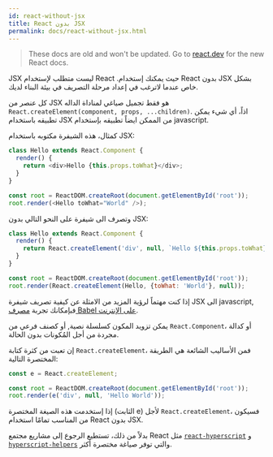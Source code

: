 ```yaml
---
id: react-without-jsx
title: React بدون JSX
permalink: docs/react-without-jsx.html
---
```


<div class="scary">

> These docs are old and won't be updated. Go to [react.dev](https://react.dev/) for the new React docs.

</div>

JSX ليست متطلب لإستخدام React .حيث يمكنك إستخدام React بدون JSX بشكل خاص عندما لاترغب في إعداد مرحلة التصريف في بيئة البناء لديك.

كل عنصر من  JSX هو فقط تجميل صياغي لمناداة الداله `React.createElement(component, props, ...children)`. اذاً، أي شيء يمكن تطبيقه باستخدام JSX  من الممكن ايضاً تطبيقه بإستخدام javascript.

كمثال، هذه الشيفرة مكتوبه باستخدام JSX:

```js
class Hello extends React.Component {
  render() {
    return <div>Hello {this.props.toWhat}</div>;
  }
}

const root = ReactDOM.createRoot(document.getElementById('root'));
root.render(<Hello toWhat="World" />);
```

وتصرف الى شيفرة على النحو التالي بدون JSX:

```js
class Hello extends React.Component {
  render() {
    return React.createElement('div', null, `Hello ${this.props.toWhat}`);
  }
}

const root = ReactDOM.createRoot(document.getElementById('root'));
root.render(React.createElement(Hello, {toWhat: 'World'}, null));
```

إذا كنت مهتماً لرؤية المزيد من الامثلة عن كيفية تصريف شيفرة JSX الى javascript, فبإمكانك تجربة [مصرف Babel على الإنترنت](babel://jsx-simple-example).

يمكن تزويد المكون كسلسلة نصية, أو كصنف فرعي من `React.Component`، أو كدالة مجردة من أجل المُكونات بدون الحالة.

إن تعبت من كثرة كتابة `React.createElement`، فمن الأساليب الشائعة هي الطريقة المختصرة التالية:

```js
const e = React.createElement;

const root = ReactDOM.createRoot(document.getElementById('root'));
root.render(e('div', null, 'Hello World'));
```

إذا إستخدمت هذه الصيغة المختصرة (الثابت e) لأجل `React.createElement`، فسيكون من المناسب تمامًا استخدام React بدون JSX.

بدلاً من ذلك، تستطيع الرجوع إلى مشاريع مجتمع React مثل [`react-hyperscript`](https://github.com/mlmorg/react-hyperscript) و [`hyperscript-helpers`](https://github.com/ohanhi/hyperscript-helpers) والتي توفر صياغة مختصرة أكثر.


